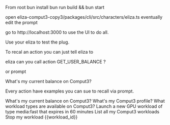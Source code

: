 From root 
bun install 
bun run build && bun start

open eliza-comput3-copy3/packages/cli/src/characters/eliza.ts eventually edit the prompt

go to 
http://localhost:3000 to use the UI to do all.

Use your eliza to test the plug. 

To recal an action you can just tell eliza to 

eliza can you call action GET_USER_BALANCE ? 

or prompt 

What's my current balance on Comput3?

Every action have examples you can sue to recall via prompt.

What's my current balance on Comput3?
What's my Comput3 profile?
What workload types are available on Comput3?
Launch a new GPU workload of type media:fast that expires in 60 minutes
List all my Comput3 workloads
Stop my workload {{workload_id}} 
